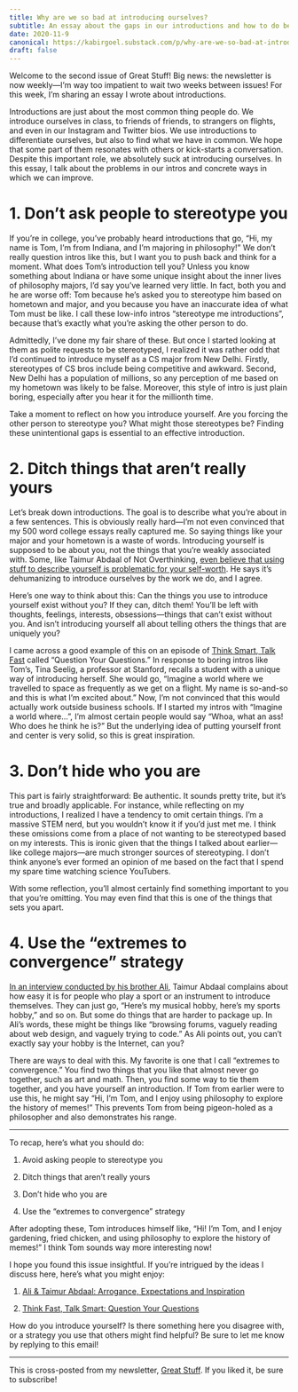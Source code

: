 ```yaml
---
title: Why are we so bad at introducing ourselves?
subtitle: An essay about the gaps in our introductions and how to do better.
date: 2020-11-9
canonical: https://kabirgoel.substack.com/p/why-are-we-so-bad-at-introducing
draft: false
---
```


Welcome to the second issue of Great Stuff! Big news: the newsletter is now weekly—I’m way too impatient to wait two weeks between issues! For this week, I’m sharing an essay I wrote about introductions.

Introductions are just about the most common thing people do. We introduce ourselves in class, to friends of friends, to strangers on flights, and even in our Instagram and Twitter bios. We use introductions to differentiate ourselves, but also to find what we have in common. We hope that some part of them resonates with others or kick-starts a conversation. Despite this important role, we absolutely suck at introducing ourselves. In this essay, I talk about the problems in our intros and concrete ways in which we can improve.

# 1. Don’t ask people to stereotype you

If you’re in college, you’ve probably heard introductions that go, “Hi, my name is Tom, I’m from Indiana, and I’m majoring in philosophy!” We don’t really question intros like this, but I want you to push back and think for a moment. What does Tom’s introduction tell you? Unless you know something about Indiana or have some unique insight about the inner lives of philosophy majors, I’d say you’ve learned very little. In fact, both you and he are worse off: Tom because he’s asked you to stereotype him based on hometown and major, and you because you have an inaccurate idea of what Tom must be like. I call these low-info intros “stereotype me introductions”, because that’s exactly what you’re asking the other person to do.

Admittedly, I’ve done my fair share of these. But once I started looking at them as polite requests to be stereotyped, I realized it was rather odd that I’d continued to introduce myself as a CS major from New Delhi. Firstly, stereotypes of CS bros include being competitive and awkward. Second, New Delhi has a population of millions, so any perception of me based on my hometown was likely to be false. Moreover, this style of intro is just plain boring, especially after you hear it for the millionth time.

Take a moment to reflect on how you introduce yourself. Are you forcing the other person to stereotype you? What might those stereotypes be? Finding these unintentional gaps is essential to an effective introduction.

# 2. Ditch things that aren’t really yours

Let’s break down introductions. The goal is to describe what you’re about in a few sentences. This is obviously really hard—I’m not even convinced that my 500 word college essays really captured me. So saying things like your major and your hometown is a waste of words. Introducing yourself is supposed to be about you, not the things that you’re weakly associated with. Some, like Taimur Abdaal of Not Overthinking, [even believe that using stuff to describe yourself is problematic for your self-worth](https://www.youtube.com/watch?v=0Mzj2i7Z8uE&feature=youtu.be&t=1200). He says it’s dehumanizing to introduce ourselves by the work we do, and I agree.

Here’s one way to think about this: Can the things you use to introduce yourself exist without you? If they can, ditch them! You’ll be left with thoughts, feelings, interests, obsessions—things that can’t exist without you. And isn’t introducing yourself all about telling others the things that are uniquely you?

I came across a good example of this on an episode of [Think Smart, Talk Fast](https://www.gsb.stanford.edu/insights/think-fast-talk-smart-podcast) called “Question Your Questions.” In response to boring intros like Tom’s, Tina Seelig, a professor at Stanford, recalls a student with a unique way of introducing herself. She would go, “Imagine a world where we travelled to space as frequently as we get on a flight. My name is so-and-so and this is what I’m excited about.” Now, I’m not convinced that this would actually work outside business schools. If I started my intros with “Imagine a world where...”, I’m almost certain people would say “Whoa, what an ass! Who does he think he is?” But the underlying idea of putting yourself front and center is very solid, so this is great inspiration.

# 3. Don’t hide who you are

This part is fairly straightforward: Be authentic. It sounds pretty trite, but it’s true and broadly applicable. For instance, while reflecting on my introductions, I realized I have a tendency to omit certain things. I’m a massive STEM nerd, but you wouldn’t know it if you’d just met me. I think these omissions come from a place of not wanting to be stereotyped based on my interests. This is ironic given that the things I talked about earlier—like college majors—are much stronger sources of stereotyping. I don’t think anyone’s ever formed an opinion of me based on the fact that I spend my spare time watching science YouTubers.

With some reflection, you’ll almost certainly find something important to you that you’re omitting. You may even find that this is one of the things that sets you apart.

# 4. Use the “extremes to convergence” strategy

[In an interview conducted by his brother Ali](https://www.youtube.com/watch?v=0Mzj2i7Z8uE&feature=youtu.be&t=1200), Taimur Abdaal complains about how easy it is for people who play a sport or an instrument to introduce themselves. They can just go, “Here’s my musical hobby, here’s my sports hobby,” and so on. But some do things that are harder to package up. In Ali’s words, these might be things like “browsing forums, vaguely reading about web design, and vaguely trying to code.” As Ali points out, you can’t exactly say your hobby is the Internet, can you?

There are ways to deal with this. My favorite is one that I call “extremes to convergence.” You find two things that you like that almost never go together, such as art and math. Then, you find some way to tie them together, and you have yourself an introduction. If Tom from earlier were to use this, he might say “Hi, I’m Tom, and I enjoy using philosophy to explore the history of memes!” This prevents Tom from being pigeon-holed as a philosopher and also demonstrates his range.

---

To recap, here’s what you should do:

1. Avoid asking people to stereotype you

2. Ditch things that aren’t really yours

3. Don’t hide who you are

4. Use the “extremes to convergence” strategy

After adopting these, Tom introduces himself like, “Hi! I’m Tom, and I enjoy gardening, fried chicken, and using philosophy to explore the history of memes!” I think Tom sounds way more interesting now!

I hope you found this issue insightful. If you’re intrigued by the ideas I discuss here, here’s what you might enjoy:

1. [Ali & Taimur Abdaal: Arrogance, Expectations and Inspiration](https://www.youtube.com/watch?v=0Mzj2i7Z8uE&feature=youtu.be&t=1200)

2. [Think Fast, Talk Smart: Question Your Questions](https://www.gsb.stanford.edu/insights/think-fast-talk-smart-podcast)

How do you introduce yourself? Is there something here you disagree with, or a strategy you use that others might find helpful? Be sure to let me know by replying to this email!

---

This is cross-posted from my newsletter, [Great Stuff](https://kabirgoel.substack.com). If you liked it, be sure to subscribe!
